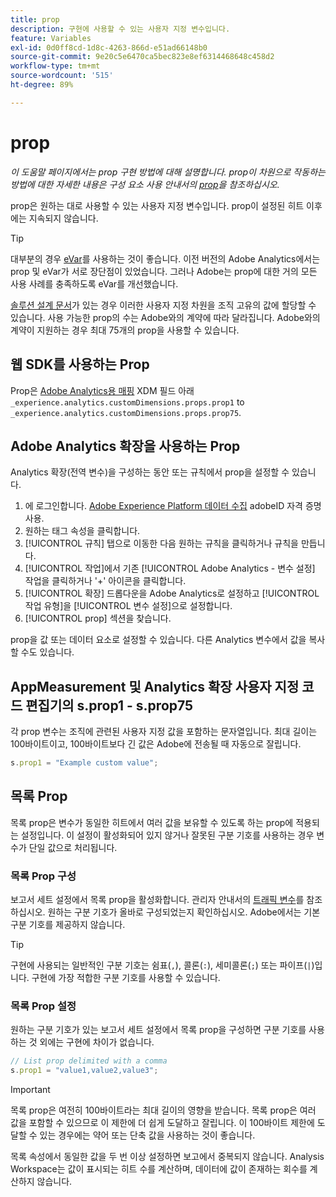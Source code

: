 ```yaml
---
title: prop
description: 구현에 사용할 수 있는 사용자 지정 변수입니다.
feature: Variables
exl-id: 0d0ff8cd-1d8c-4263-866d-e51ad66148b0
source-git-commit: 9e20c5e6470ca5bec823e8ef6314468648c458d2
workflow-type: tm+mt
source-wordcount: '515'
ht-degree: 89%

---
```


# prop

*이 도움말 페이지에서는 prop 구현 방법에 대해 설명합니다. prop이 차원으로 작동하는 방법에 대한 자세한 내용은 구성 요소 사용 안내서의 [prop](/help/components/dimensions/prop.md)을 참조하십시오.*

prop은 원하는 대로 사용할 수 있는 사용자 지정 변수입니다. prop이 설정된 히트 이후에는 지속되지 않습니다.

>[!TIP]
>
>대부분의 경우 [eVar](evar.md)를 사용하는 것이 좋습니다. 이전 버전의 Adobe Analytics에서는 prop 및 eVar가 서로 장단점이 있었습니다. 그러나 Adobe는 prop에 대한 거의 모든 사용 사례를 충족하도록 eVar를 개선했습니다.

[솔루션 설계 문서](/help/implement/prepare/solution-design.md)가 있는 경우 이러한 사용자 지정 차원을 조직 고유의 값에 할당할 수 있습니다. 사용 가능한 prop의 수는 Adobe와의 계약에 따라 달라집니다. Adobe와의 계약이 지원하는 경우 최대 75개의 prop을 사용할 수 있습니다.

## 웹 SDK를 사용하는 Prop

Prop은 [Adobe Analytics용 매핑](https://experienceleague.adobe.com/docs/analytics/implementation/aep-edge/variable-mapping.html) XDM 필드 아래 `_experience.analytics.customDimensions.props.prop1` to `_experience.analytics.customDimensions.props.prop75`.

## Adobe Analytics 확장을 사용하는 Prop

Analytics 확장(전역 변수)을 구성하는 동안 또는 규칙에서 prop을 설정할 수 있습니다.

1. 에 로그인합니다. [Adobe Experience Platform 데이터 수집](https://experience.adobe.com/data-collection) adobeID 자격 증명 사용.
2. 원하는 태그 속성을 클릭합니다.
3. [!UICONTROL 규칙] 탭으로 이동한 다음 원하는 규칙을 클릭하거나 규칙을 만듭니다.
4. [!UICONTROL 작업]에서 기존 [!UICONTROL Adobe Analytics - 변수 설정] 작업을 클릭하거나 &#39;+&#39; 아이콘을 클릭합니다.
5. [!UICONTROL 확장] 드롭다운을 Adobe Analytics로 설정하고 [!UICONTROL 작업 유형]을 [!UICONTROL 변수 설정]으로 설정합니다.
6. [!UICONTROL prop] 섹션을 찾습니다.

prop을 값 또는 데이터 요소로 설정할 수 있습니다. 다른 Analytics 변수에서 값을 복사할 수도 있습니다.

## AppMeasurement 및 Analytics 확장 사용자 지정 코드 편집기의 s.prop1 - s.prop75

각 prop 변수는 조직에 관련된 사용자 지정 값을 포함하는 문자열입니다. 최대 길이는 100바이트이고, 100바이트보다 긴 값은 Adobe에 전송될 때 자동으로 잘립니다.

```js
s.prop1 = "Example custom value";
```

## 목록 Prop

목록 prop은 변수가 동일한 히트에서 여러 값을 보유할 수 있도록 하는 prop에 적용되는 설정입니다. 이 설정이 활성화되어 있지 않거나 잘못된 구분 기호를 사용하는 경우 변수가 단일 값으로 처리됩니다.

### 목록 Prop 구성

보고서 세트 설정에서 목록 prop을 활성화합니다. 관리자 안내서의 [트래픽 변수](/help/admin/admin/c-traffic-variables/traffic-var.md)를 참조하십시오. 원하는 구분 기호가 올바로 구성되었는지 확인하십시오. Adobe에서는 기본 구분 기호를 제공하지 않습니다.

>[!TIP]
>
>구현에 사용되는 일반적인 구분 기호는 쉼표(`,`), 콜론(`:`), 세미콜론(`;`) 또는 파이프(`|`)입니다. 구현에 가장 적합한 구분 기호를 사용할 수 있습니다.

### 목록 Prop 설정

원하는 구분 기호가 있는 보고서 세트 설정에서 목록 prop을 구성하면 구분 기호를 사용하는 것 외에는 구현에 차이가 없습니다.

```js
// List prop delimited with a comma
s.prop1 = "value1,value2,value3";
```

>[!IMPORTANT]
>
>목록 prop은 여전히 100바이트라는 최대 길이의 영향을 받습니다. 목록 prop은 여러 값을 포함할 수 있으므로 이 제한에 더 쉽게 도달하고 잘립니다. 이 100바이트 제한에 도달할 수 있는 경우에는 약어 또는 단축 값을 사용하는 것이 좋습니다.

목록 속성에서 동일한 값을 두 번 이상 설정하면 보고에서 중복되지 않습니다. Analysis Workspace는 값이 표시되는 히트 수를 계산하며, 데이터에 값이 존재하는 회수를 계산하지 않습니다.

